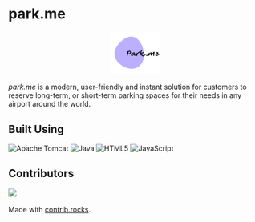 
# park.me

<p align="center">
  <img width="100" src="src/main/webapp/images/logo_purple.svg">
</p>

*park.me* is a modern, user-friendly and instant solution for customers to reserve long-term, or short-term parking spaces for their needs in any airport around the world.




## Built Using
![Apache Tomcat](https://img.shields.io/badge/apache%20tomcat-%23F8DC75.svg?style=for-the-badge&logo=apache-tomcat&logoColor=black)
![Java](https://img.shields.io/badge/java-%23ED8B00.svg?style=for-the-badge&logo=openjdk&logoColor=white)
![HTML5](https://img.shields.io/badge/html5-%23E34F26.svg?style=for-the-badge&logo=html5&logoColor=white)
![JavaScript](https://img.shields.io/badge/javascript-%23323330.svg?style=for-the-badge&logo=javascript&logoColor=%23F7DF1E)

## Contributors
<a href="https://github.com/it24102532/parkingManagement/graphs/contributors">
  <img src="https://contrib.rocks/image?repo=it24102532/parkingManagement" />
</a>

Made with [contrib.rocks](https://contrib.rocks).
